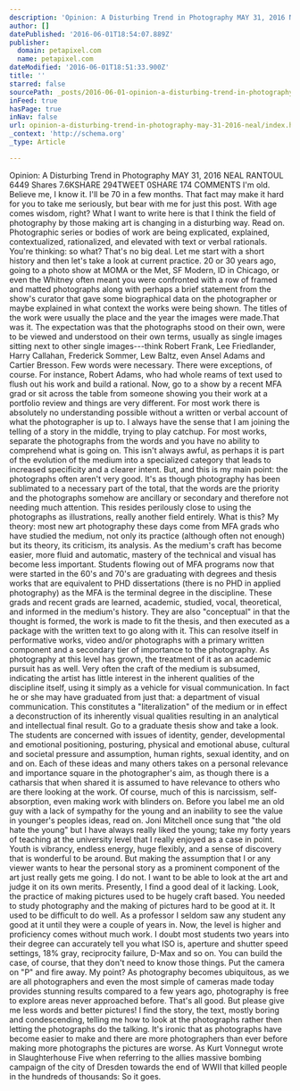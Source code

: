 ```yaml
---
description: 'Opinion: A Disturbing Trend in Photography MAY 31, 2016 NEAL RANTOUL 6449 Shares 7.6KSHARE 294TWEET 0SHARE 174 COMMENTS I’m old. Believe me, I know it. I’ll be 70 in a few months. That fact may make it hard for you to take me seriously, but bear with me for just this post. With age comes wisdom, right? What I want to write here is that I think the field of photography by those making art is changing in a disturbing way. Read on. Photographic series or bodies of work are being explicated, explained, contextualized, rationalized, and elevated with text or verbal rationals. You’re thinking: so what? That’s no big deal. Let me start with a short history and then let’s take a look at current practice. 20 or 30 years ago, going to a photo show at MOMA or the Met, SF Modern, ID in Chicago, or even the Whitney often meant you were confronted with a row of framed and matted photographs along with perhaps a brief statement from the show’s curator that gave some biographical data on the photographer or maybe explained in what context the works were being shown. The titles of the work were usually the place and the year the images were made.That was it. The expectation was that the photographs stood on their own, were to be viewed and understood on their own terms, usually as single images sitting next to other single images—think Robert Frank, Lee Friedlander, Harry Callahan, Frederick Sommer, Lew Baltz, even Ansel Adams and Cartier Bresson. Few words were necessary. There were exceptions, of course. For instance, Robert Adams, who had whole reams of text used to flush out his work and build a rational. Now, go to a show by a recent MFA grad or sit across the table from someone showing you their work at a portfolio review and things are very different. For most work there is absolutely no understanding possible without a written or verbal account of what the photographer is up to. I always have the sense that I am joining the telling of a story in the middle, trying to play catchup. For most works, separate the photographs from the words and you have no ability to comprehend what is going on. This isn’t always awful, as perhaps it is part of the evolution of the medium into a specialized category that leads to increased specificity and a clearer intent. But, and this is my main point: the photographs often aren’t very good. It’s as though photography has been sublimated to a necessary part of the total, that the words are the priority and the photographs somehow are ancillary or secondary and therefore not needing much attention. This resides perilously close to using the photographs as illustrations, really another field entirely. What is this? My theory: most new art photography these days come from MFA grads who have studied the medium, not only its practice (although often not enough) but its theory, its criticism, its analysis. As the medium’s craft has become easier, more fluid and automatic, mastery of the technical and visual has become less important. Students flowing out of MFA programs now that were started in the 60’s and 70’s are graduating with degrees and thesis works that are equivalent to PHD dissertations (there is no PHD in applied photography) as the MFA is the terminal degree in the discipline. These grads and recent grads are learned, academic, studied, vocal, theoretical, and informed in the medium’s history. They are also “conceptual” in that the thought is formed, the work is made to fit the thesis, and then executed as a package with the written text to go along with it. This can resolve itself in performative works, video and/or photographs with a primary written component and a secondary tier of importance to the photography. As photography at this level has grown, the treatment of it as an academic pursuit has as well. Very often the craft of the medium is subsumed, indicating the artist has little interest in the inherent qualities of the discipline itself, using it simply as a vehicle for visual communication. In fact he or she may have graduated from just that: a department of visual communication. This constitutes a “literalization” of the medium or in effect a deconstruction of its inherently visual qualities resulting in an analytical and intellectual final result. Go to a graduate thesis show and take a look. The students are concerned with issues of identity, gender, developmental and emotional positioning, posturing, physical and emotional abuse, cultural and societal pressure and assumption, human rights, sexual identity, and on and on. Each of these ideas and many others takes on a personal relevance and importance square in the photographer’s aim, as though there is a catharsis that when shared it is assumed to have relevance to others who are there looking at the work. Of course, much of this is narcissism, self-absorption, even making work with blinders on. Before you label me an old guy with a lack of sympathy for the young and an inability to see the value in younger’s peoples ideas, read on. Joni Mitchell once sung that “the old hate the young” but I have always really liked the young; take my forty years of teaching at the university level that I really enjoyed as a case in point. Youth is vibrancy, endless energy, huge flexibly, and a sense of discovery that is wonderful to be around. But making the assumption that I or any viewer wants to hear the personal story as a prominent component of the art just really gets me going. I do not. I want to be able to look at the art and judge it on its own merits. Presently, I find a good deal of it lacking. Look, the practice of making pictures used to be hugely craft based. You needed to study photography and the making of pictures hard to be good at it. It used to be difficult to do well. As a professor I seldom saw any student any good at it until they were a couple of years in. Now, the level is higher and proficiency comes without much work. I doubt most students two years into their degree can accurately tell you what ISO is, aperture and shutter speed settings, 18% gray, reciprocity failure, D-Max and so on. You can build the case, of course, that they don’t need to know those things. Put the camera on “P” and fire away. My point? As photography becomes ubiquitous, as we are all photographers and even the most simple of cameras made today provides stunning results compared to a few years ago, photography is free to explore areas never approached before. That’s all good. But please give me less words and better pictures! I find the story, the text, mostly boring and condescending, telling me how to look at the photographs rather then letting the photographs do the talking. It’s ironic that as photographs have become easier to make and there are more photographers than ever before making more photographs the pictures are worse. As Kurt Vonnegut wrote in Slaughterhouse Five when referring to the allies massive bombing campaign of the city of Dresden towards the end of WWII that killed people in the hundreds of thousands: So it goes.'
author: []
datePublished: '2016-06-01T18:54:07.889Z'
publisher:
  domain: petapixel.com
  name: petapixel.com
dateModified: '2016-06-01T18:51:33.900Z'
title: ''
starred: false
sourcePath: _posts/2016-06-01-opinion-a-disturbing-trend-in-photography-may-31-2016-neal.md
inFeed: true
hasPage: true
inNav: false
url: opinion-a-disturbing-trend-in-photography-may-31-2016-neal/index.html
_context: 'http://schema.org'
_type: Article

---
```

Opinion: A Disturbing Trend in Photography MAY 31, 2016 NEAL RANTOUL 6449 Shares 7.6KSHARE 294TWEET 0SHARE 174 COMMENTS I'm old. Believe me, I know it. I'll be 70 in a few months. That fact may make it hard for you to take me seriously, but bear with me for just this post. With age comes wisdom, right? What I want to write here is that I think the field of photography by those making art is changing in a disturbing way. Read on. Photographic series or bodies of work are being explicated, explained, contextualized, rationalized, and elevated with text or verbal rationals. You're thinking: so what? That's no big deal. Let me start with a short history and then let's take a look at current practice. 20 or 30 years ago, going to a photo show at MOMA or the Met, SF Modern, ID in Chicago, or even the Whitney often meant you were confronted with a row of framed and matted photographs along with perhaps a brief statement from the show's curator that gave some biographical data on the photographer or maybe explained in what context the works were being shown. The titles of the work were usually the place and the year the images were made.That was it. The expectation was that the photographs stood on their own, were to be viewed and understood on their own terms, usually as single images sitting next to other single images---think Robert Frank, Lee Friedlander, Harry Callahan, Frederick Sommer, Lew Baltz, even Ansel Adams and Cartier Bresson. Few words were necessary. There were exceptions, of course. For instance, Robert Adams, who had whole reams of text used to flush out his work and build a rational. Now, go to a show by a recent MFA grad or sit across the table from someone showing you their work at a portfolio review and things are very different. For most work there is absolutely no understanding possible without a written or verbal account of what the photographer is up to. I always have the sense that I am joining the telling of a story in the middle, trying to play catchup. For most works, separate the photographs from the words and you have no ability to comprehend what is going on. This isn't always awful, as perhaps it is part of the evolution of the medium into a specialized category that leads to increased specificity and a clearer intent. But, and this is my main point: the photographs often aren't very good. It's as though photography has been sublimated to a necessary part of the total, that the words are the priority and the photographs somehow are ancillary or secondary and therefore not needing much attention. This resides perilously close to using the photographs as illustrations, really another field entirely. What is this? My theory: most new art photography these days come from MFA grads who have studied the medium, not only its practice (although often not enough) but its theory, its criticism, its analysis. As the medium's craft has become easier, more fluid and automatic, mastery of the technical and visual has become less important. Students flowing out of MFA programs now that were started in the 60's and 70's are graduating with degrees and thesis works that are equivalent to PHD dissertations (there is no PHD in applied photography) as the MFA is the terminal degree in the discipline. These grads and recent grads are learned, academic, studied, vocal, theoretical, and informed in the medium's history. They are also "conceptual" in that the thought is formed, the work is made to fit the thesis, and then executed as a package with the written text to go along with it. This can resolve itself in performative works, video and/or photographs with a primary written component and a secondary tier of importance to the photography. As photography at this level has grown, the treatment of it as an academic pursuit has as well. Very often the craft of the medium is subsumed, indicating the artist has little interest in the inherent qualities of the discipline itself, using it simply as a vehicle for visual communication. In fact he or she may have graduated from just that: a department of visual communication. This constitutes a "literalization" of the medium or in effect a deconstruction of its inherently visual qualities resulting in an analytical and intellectual final result. Go to a graduate thesis show and take a look. The students are concerned with issues of identity, gender, developmental and emotional positioning, posturing, physical and emotional abuse, cultural and societal pressure and assumption, human rights, sexual identity, and on and on. Each of these ideas and many others takes on a personal relevance and importance square in the photographer's aim, as though there is a catharsis that when shared it is assumed to have relevance to others who are there looking at the work. Of course, much of this is narcissism, self-absorption, even making work with blinders on. Before you label me an old guy with a lack of sympathy for the young and an inability to see the value in younger's peoples ideas, read on. Joni Mitchell once sung that "the old hate the young" but I have always really liked the young; take my forty years of teaching at the university level that I really enjoyed as a case in point. Youth is vibrancy, endless energy, huge flexibly, and a sense of discovery that is wonderful to be around. But making the assumption that I or any viewer wants to hear the personal story as a prominent component of the art just really gets me going. I do not. I want to be able to look at the art and judge it on its own merits. Presently, I find a good deal of it lacking. Look, the practice of making pictures used to be hugely craft based. You needed to study photography and the making of pictures hard to be good at it. It used to be difficult to do well. As a professor I seldom saw any student any good at it until they were a couple of years in. Now, the level is higher and proficiency comes without much work. I doubt most students two years into their degree can accurately tell you what ISO is, aperture and shutter speed settings, 18% gray, reciprocity failure, D-Max and so on. You can build the case, of course, that they don't need to know those things. Put the camera on "P" and fire away. My point? As photography becomes ubiquitous, as we are all photographers and even the most simple of cameras made today provides stunning results compared to a few years ago, photography is free to explore areas never approached before. That's all good. But please give me less words and better pictures! I find the story, the text, mostly boring and condescending, telling me how to look at the photographs rather then letting the photographs do the talking. It's ironic that as photographs have become easier to make and there are more photographers than ever before making more photographs the pictures are worse. As Kurt Vonnegut wrote in Slaughterhouse Five when referring to the allies massive bombing campaign of the city of Dresden towards the end of WWII that killed people in the hundreds of thousands: So it goes.